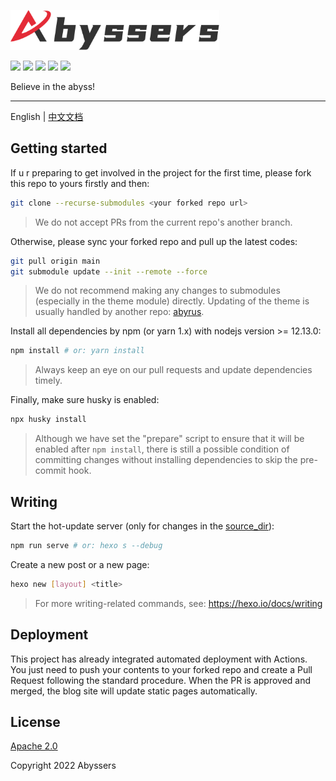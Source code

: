 <p align="left">
  <img src="./source/images/logos/banner_contain.svg" height="64" alt="Abyssers' Logo"/>
</p>

<p align="left">
  <a href="./LICENSE"><img src="https://img.shields.io/github/license/Abyssers/blog"></a>
  <a><img src="https://img.shields.io/github/workflow/status/Abyssers/blog/deploy"></a>
  <a><img src="https://img.shields.io/github/issues/Abyssers/blog"></a>
  <a><img src="https://img.shields.io/github/forks/Abyssers/blog"></a>
  <a><img src="https://img.shields.io/github/stars/Abyssers/blog"></a>
</p>

Believe in the abyss!

---

English | [中文文档](./README.zh-CN.md)

## Getting started

If u r preparing to get involved in the project for the first time, please fork this repo to yours firstly and then:

```sh
git clone --recurse-submodules <your forked repo url>
```

> We do not accept PRs from the current repo's another branch.

Otherwise, please sync your forked repo and pull up the latest codes:

```sh
git pull origin main
git submodule update --init --remote --force
```

> We do not recommend making any changes to submodules (especially in the theme module) directly. Updating of the theme is usually handled by another repo: [abyrus](https://github.com/Abyssers/abyrus).

Install all dependencies by npm (or yarn 1.x) with nodejs version >= 12.13.0:

```sh
npm install # or: yarn install
```

> Always keep an eye on our pull requests and update dependencies timely.

Finally, make sure husky is enabled:

```sh
npx husky install
```

> Although we have set the "prepare" script to ensure that it will be enabled after `npm install`, there is still a possible condition of committing changes without installing dependencies to skip the pre-commit hook.

## Writing

Start the hot-update server (only for changes in the [source_dir](https://hexo.io/docs/configuration#Directory)):

```sh
npm run serve # or: hexo s --debug
```

Create a new post or a new page:

```sh
hexo new [layout] <title>
```

> For more writing-related commands, see: https://hexo.io/docs/writing

## Deployment

This project has already integrated automated deployment with Actions. You just need to push your contents to your forked repo and create a Pull Request following the standard procedure. When the PR is approved and merged, the blog site will update static pages automatically.

## License

[Apache 2.0](https://github.com/Abyssers/blog/blob/main/LICENSE)

Copyright 2022 Abyssers